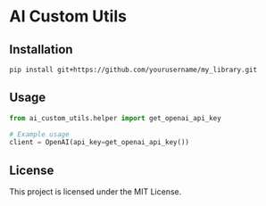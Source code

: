 # AI Custom Utils

## Installation
```bash
pip install git+https://github.com/yourusername/my_library.git
```

## Usage
```python
from ai_custom_utils.helper import get_openai_api_key

# Example usage
client = OpenAI(api_key=get_openai_api_key())
```

## License
This project is licensed under the MIT License.